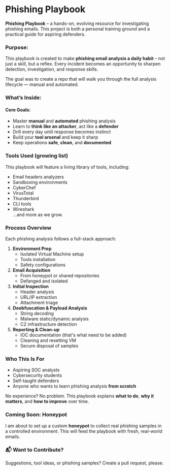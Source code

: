# Phishing Playbook

**Phishing Playbook** – a hands-on, evolving resource for investigating phishing emails. This project is both a personal training ground and a practical guide for aspiring defenders. <br/>

### Purpose:&#x20;

This playbook is created to make **phishing email analysis a daily habit** – not just a skill, but a reflex. Every incident becomes an opportunity to sharpen detection, investigation, and response skills.

The goal was to create a repo that will walk you through the full analysis lifecycle — manual and automated.<br/>



### What’s Inside:&#x20;

#### Core Goals:

* Master **manual** and **automated** phishing analysis
* Learn to **think like an attacker**, act like a **defender**
* Drill every day until response becomes instinct
* Build your **tool arsenal** and keep it sharp
* Keep operations **safe**, **clean**, and **documented**



### Tools Used (growing list)

This playbook will feature a living library of tools, including:

* Email headers analyzers
* Sandboxing environments
* CyberChef
* VirusTotal
* Thunderbird
* CLI tools
* Wireshark\
  ...and more as we grow.



### Process Overview

Each phishing analysis follows a full-stack approach:

1. **Environment Prep**
   * Isolated Virtual Machine setup
   * Tools installation
   * Safety configurations
2. **Email Acquisition**
   * From honeypot or shared repositories
   * Defanged and isolated
3. **Initial Inspection**
   * Header analysis
   * URL/IP extraction
   * Attachment triage
4. **Deobfuscation & Payload Analysis**
   * String decoding
   * Malware static/dynamic analysis
   * C2 infrastructure detection
5. **Reporting & Clean-up**
   * IOC documentation (that's what need to be added)
   * Cleaning and resetting VM
   * Secure disposal of samples



### Who This Is For

* Aspiring SOC analysts
* Cybersecurity students
* Self-taught defenders
* Anyone who wants to learn phishing analysis **from scratch**

No experience? No problem. This playbook explains **what to do**, **why it matters**, and **how to improve** over time.



### Coming Soon: Honeypot

I am about to set up a custom **honeypot** to collect real phishing samples in a controlled environment. This will feed the playbook with fresh, real-world emails.



### 📬 Want to Contribute?

Suggestions, tool ideas, or phishing samples? Create a pull request, please.
